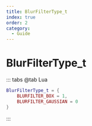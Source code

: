 ```yaml
---
title: BlurFilterType_t
index: true
order: 2
category:
  - Guide
---
```


# BlurFilterType_t
::: tabs
@tab Lua
```lua
BlurFilterType_t = {
    BLURFILTER_BOX = 1,
    BLURFILTER_GAUSSIAN = 0
}
```
:::